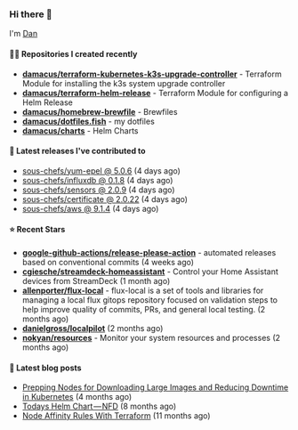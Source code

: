 

### Hi there 👋

I'm [Dan](https://medium.com/@dan.m.webb)

#### 👨‍💻 Repositories I created recently
- **[damacus/terraform-kubernetes-k3s-upgrade-controller](https://github.com/damacus/terraform-kubernetes-k3s-upgrade-controller)** - Terraform Module for installing the k3s system upgrade controller
- **[damacus/terraform-helm-release](https://github.com/damacus/terraform-helm-release)** - Terraform Module for configuring a Helm Release
- **[damacus/homebrew-brewfile](https://github.com/damacus/homebrew-brewfile)** - Brewfiles
- **[damacus/dotfiles.fish](https://github.com/damacus/dotfiles.fish)** - my dotfiles
- **[damacus/charts](https://github.com/damacus/charts)** - Helm Charts

#### 🚀 Latest releases I've contributed to


- [sous-chefs/yum-epel @ 5.0.6](https://github.com/sous-chefs/yum-epel/releases/tag/5.0.6) (4 days ago)
- [sous-chefs/influxdb @ 0.1.8](https://github.com/sous-chefs/influxdb/releases/tag/0.1.8) (4 days ago)
- [sous-chefs/sensors @ 2.0.9](https://github.com/sous-chefs/sensors/releases/tag/2.0.9) (4 days ago)
- [sous-chefs/certificate @ 2.0.22](https://github.com/sous-chefs/certificate/releases/tag/2.0.22) (4 days ago)
- [sous-chefs/aws @ 9.1.4](https://github.com/sous-chefs/aws/releases/tag/9.1.4) (4 days ago)

#### ⭐ Recent Stars


- **[google-github-actions/release-please-action](https://github.com/google-github-actions/release-please-action)** - automated releases based on conventional commits (4 weeks ago)
- **[cgiesche/streamdeck-homeassistant](https://github.com/cgiesche/streamdeck-homeassistant)** - Control your Home Assistant devices from StreamDeck (1 month ago)
- **[allenporter/flux-local](https://github.com/allenporter/flux-local)** - flux-local is a set of tools and libraries for managing a local flux gitops repository focused on validation steps to help improve quality of commits, PRs, and general local testing.  (2 months ago)
- **[danielgross/localpilot](https://github.com/danielgross/localpilot)** (2 months ago)
- **[nokyan/resources](https://github.com/nokyan/resources)** - Monitor your system resources and processes (2 months ago)

#### 📄 Latest blog posts
- [Prepping Nodes for Downloading Large Images and Reducing Downtime in Kubernetes](https://medium.com/@dan.m.webb/prepping-nodes-for-downloading-large-images-and-reducing-downtime-in-kubernetes-551ead53f0?source=rss-bbba9c670f6e------2) (4 months ago)
- [Todays Helm Chart — NFD](https://medium.com/@dan.m.webb/todays-helm-chart-nfd-efe64f156edd?source=rss-bbba9c670f6e------2) (8 months ago)
- [Node Affinity Rules With Terraform](https://awstip.com/node-affinity-rules-with-terraform-a0766e0bb1da?source=rss-bbba9c670f6e------2) (11 months ago)
